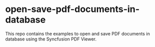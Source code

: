 # open-save-pdf-documents-in-database
This repo contains the examples to open and save PDF documents in database using the Syncfusion PDF Viewer.
